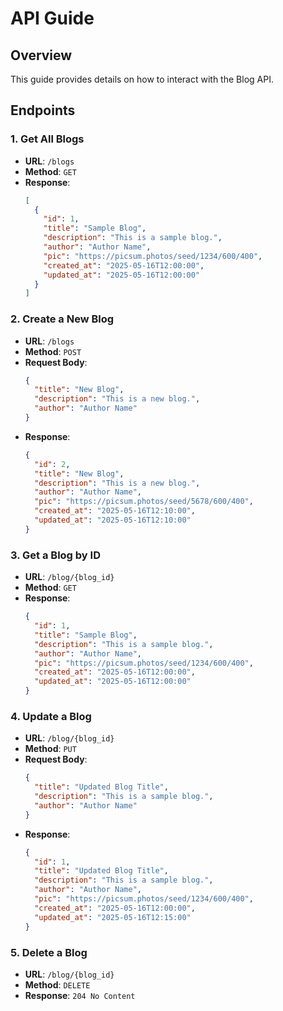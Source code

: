 # API Guide

## Overview

This guide provides details on how to interact with the Blog API.

## Endpoints

### 1. Get All Blogs
- **URL**: `/blogs`
- **Method**: `GET`
- **Response**:
  ```json
  [
    {
      "id": 1,
      "title": "Sample Blog",
      "description": "This is a sample blog.",
      "author": "Author Name",
      "pic": "https://picsum.photos/seed/1234/600/400",
      "created_at": "2025-05-16T12:00:00",
      "updated_at": "2025-05-16T12:00:00"
    }
  ]
  ```

### 2. Create a New Blog
- **URL**: `/blogs`
- **Method**: `POST`
- **Request Body**:
  ```json
  {
    "title": "New Blog",
    "description": "This is a new blog.",
    "author": "Author Name"
  }
  ```
- **Response**:
  ```json
  {
    "id": 2,
    "title": "New Blog",
    "description": "This is a new blog.",
    "author": "Author Name",
    "pic": "https://picsum.photos/seed/5678/600/400",
    "created_at": "2025-05-16T12:10:00",
    "updated_at": "2025-05-16T12:10:00"
  }
  ```

### 3. Get a Blog by ID
- **URL**: `/blog/{blog_id}`
- **Method**: `GET`
- **Response**:
  ```json
  {
    "id": 1,
    "title": "Sample Blog",
    "description": "This is a sample blog.",
    "author": "Author Name",
    "pic": "https://picsum.photos/seed/1234/600/400",
    "created_at": "2025-05-16T12:00:00",
    "updated_at": "2025-05-16T12:00:00"
  }
  ```

### 4. Update a Blog
- **URL**: `/blog/{blog_id}`
- **Method**: `PUT`
- **Request Body**:
  ```json
  {
    "title": "Updated Blog Title",
    "description": "This is a sample blog.",
    "author": "Author Name"
  }
  ```
- **Response**:
  ```json
  {
    "id": 1,
    "title": "Updated Blog Title",
    "description": "This is a sample blog.",
    "author": "Author Name",
    "pic": "https://picsum.photos/seed/1234/600/400",
    "created_at": "2025-05-16T12:00:00",
    "updated_at": "2025-05-16T12:15:00"
  }
  ```

### 5. Delete a Blog
- **URL**: `/blog/{blog_id}`
- **Method**: `DELETE`
- **Response**: `204 No Content`